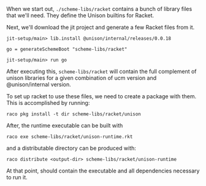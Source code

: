 
When we start out, `./scheme-libs/racket` contains a bunch of library files that we'll need. They define the Unison builtins for Racket.

Next, we'll download the jit project and generate a few Racket files from it.

```ucm
jit-setup/main> lib.install @unison/internal/releases/0.0.18
```

```unison
go = generateSchemeBoot "scheme-libs/racket"
```

```ucm
jit-setup/main> run go
```

After executing this, `scheme-libs/racket` will contain the full
complement of unison libraries for a given combination of ucm version
and @unison/internal version.

To set up racket to use these files, we need to create a package with
them. This is accomplished by running:

    raco pkg install -t dir scheme-libs/racket/unison

After, the runtime executable can be built with

    raco exe scheme-libs/racket/unison-runtime.rkt

and a distributable directory can be produced with:

    raco distribute <output-dir> scheme-libs/racket/unison-runtime

At that point, <output-dir> should contain the executable and all
dependencies necessary to run it.
